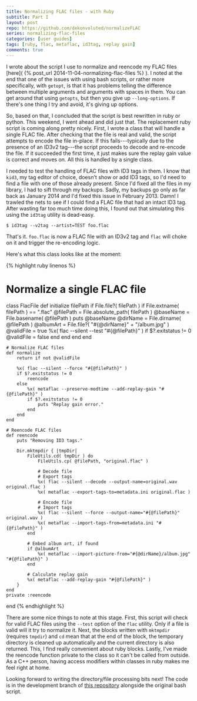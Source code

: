 ```yaml
---
title: Normalizing FLAC files - with Ruby
subtitle: Part I
layout: post
repo: https://github.com/dekonvoluted/normalizeFLAC
series: normalizing-flac-files
categories: [user guides]
tags: [ruby, flac, metaflac, id3tag, replay gain]
comments: true
---
```


I wrote about the script I use to normalize and reencode my FLAC files [here]( {% post_url 2014-11-04-normalizing-flac-files %} ).
I noted at the end that one of the issues with using bash scripts, or rather more specifically, with `getopt`, is that it has problems telling the difference between multiple arguments and arguments with spaces in them.
You can get around that using `getopts`, but then you give up `--long-options`.
If there's one thing I try and avoid, it's giving up options.

So, based on that, I concluded that the script is best rewritten in ruby or python.
This weekend, I went ahead and did just that.
The replacement ruby script is coming along pretty nicely.
First, I wrote a class that will handle a single FLAC file.
After checking that the file is real and valid, the script attempts to encode the file in-place.
If this fails---typically due to the presence of an ID3v2 tag---the script proceeds to decode and re-encode the file.
If it succeeded the first time, it just makes sure the replay gain value is correct and moves on.
All this is handled by a single class.

I needed to test the handling of FLAC files with ID3 tags in them.
I know that `kid3`, my tag editor of choice, doesn't show or add ID3 tags, so I'd need to find a file with one of those already present.
Since I'd fixed all the files in my library, I had to sift through my backups.
Sadly, my backups go only as far back as January 2014 and I'd fixed this issue in February 2013.
Damn!
I trawled the nets to see if I could find a FLAC file that had an intact ID3 tag.
After wasting far too much time doing this, I found out that simulating this using the `id3tag` utility is dead-easy.

    $ id3tag --v2tag --artist=TEST foo.flac

That's it.
`foo.flac` is now a FLAC file with an ID3v2 tag and `flac` will choke on it and trigger the re-encoding logic.

Here's what this class looks like at the moment:

{% highlight ruby linenos %}
# Normalize a single FLAC file
class FlacFile
    def initialize filePath
        if File.file?( filePath )
            if File.extname( filePath ) == ".flac"
                @filePath = File.absolute_path( filePath )
                @baseName = File.basename( @filePath )
                puts @baseName
                @dirName = File.dirname( @filePath )
                @albumArt = File.file?( "#{@dirName}" + "/album.jpg" )
                @validFile = true
                %x( flac --silent --test "#{@filePath}" )
                if $?.exitstatus != 0
                    @validFile = false
                end
            end
        end
    end

    # Normalize FLAC files
    def normalize
        return if not @validFile

        %x( flac --silent --force "#{@filePath}" )
        if $?.exitstatus != 0
            reencode
        else
            %x( metaflac --preserve-modtime --add-replay-gain "#{@filePath}" )
            if $?.exitstatus != 0
                puts "Replay gain error."
            end
        end
    end

    # Reencode FLAC files
    def reencode
        puts "Removing ID3 tags."

        Dir.mktmpdir { |tmpDir|
            FileUtils.cd( tmpDir ) do
                FileUtils.cp( @filePath, "original.flac" )

                # Decode file
                # Export tags
                %x( flac --silent --decode --output-name=original.wav original.flac )
                %x( metaflac --export-tags-to=metadata.ini original.flac )

                # Encode file
                # Import tags
                %x( flac --silent --force --output-name="#{@filePath}" original.wav )
                %x( metaflac --import-tags-from=metadata.ini "#{@filePath}" )
            end

            # Embed album art, if found
            if @albumArt
                %x( metaflac --import-picture-from="#{@dirName}/album.jpg" "#{@filePath}" )
            end

            # Calculate replay gain
            %x( metaflac --add-replay-gain "#{@filePath}" )
        }
    end
    private :reencode
end
{% endhighlight %}

There are some nice things to note at this stage.
First, this script will check for valid FLAC files using the `--test` option of the `flac` utility.
Only if a file is valid will it try to normalize it.
Next, the blocks written with `mktmpdir` (requires `tmpdir`) and `cd` mean that at the end of the block, the temporary directory is cleaned up automatically and the current directory is also returned.
This, I find really convenient about ruby blocks.
Lastly, I've made the reencode function private to the class so it can't be called from outside.
As a C++ person, having access modifiers within classes in ruby  makes me feel right at home.

Looking forward to writing the directory/file processing bits next!
The code is in the development branch of [this repository](https://github.com/dekonvoluted/normalizeFLAC) alongside the original bash script.

